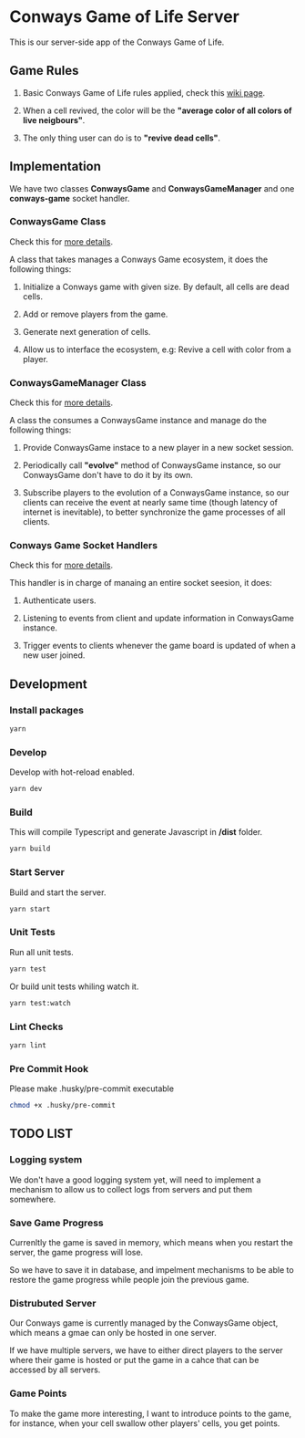 # Conways Game of Life Server

This is our server-side app of the Conways Game of Life.

## Game Rules

1. Basic Conways Game of Life rules applied, check this [wiki page](https://en.wikipedia.org/wiki/Conway%27s_Game_of_Life).

2. When a cell revived, the color will be the **"average color of all colors of live neigbours"**.

3. The only thing user can do is to **"revive dead cells"**.

## Implementation

We have two classes **ConwaysGame** and **ConwaysGameManager** and one **conways-game** socket handler.

### ConwaysGame Class

Check this for [more details](./src/libs/conways-game/README.md).

A class that takes manages a Conways Game ecosystem, it does the following things:

1. Initialize a Conways game with given size. By default, all cells are dead cells.

2. Add or remove players from the game.

3. Generate next generation of cells.

4. Allow us to interface the ecosystem, e.g: Revive a cell with color from a player.

### ConwaysGameManager Class

Check this for [more details](./src/libs/conways-game-manager/README.md).

A class the consumes a ConwaysGame instance and manage do the following things:

1. Provide ConwaysGame instace to a new player in a new socket session.

2. Periodically call **"evolve"** method of ConwaysGame instance, so our ConwaysGame don't have to do it by its own.

3. Subscribe players to the evolution of a ConwaysGame instance, so our clients can receive the event at nearly same time (though latency of internet is inevitable), to better synchronize the game processes of all clients.

### Conways Game Socket Handlers

Check this for [more details](./src/socket-handlers/conways-game/README.md).

This handler is in charge of manaing an entire socket seesion, it does:

1. Authenticate users.

2. Listening to events from client and update information in ConwaysGame instance.

3. Trigger events to clients whenever the game board is updated of when a new user joined.

## Development

### Install packages

```bash
yarn
```

### Develop

Develop with hot-reload enabled.

```bash
yarn dev
```

### Build

This will compile Typescript and generate Javascript in **/dist** folder.

```bash
yarn build
```

### Start Server

Build and start the server.

```bash
yarn start
```

### Unit Tests

Run all unit tests.

```bash
yarn test
```

Or build unit tests whiling watch it.

```bash
yarn test:watch
```

### Lint Checks

```bash
yarn lint
```

### Pre Commit Hook

Please make .husky/pre-commit executable

```bash
chmod +x .husky/pre-commit
```

## TODO LIST

### Logging system

We don't have a good logging system yet, will need to implement a mechanism to allow us to collect logs from servers and put them somewhere.

### Save Game Progress

Currenltly the game is saved in memory, which means when you restart the server, the game progress will lose.

So we have to save it in database, and impelment mechanisms to be able to restore the game progress while people join the previous game.

### Distrubuted Server

Our Conways game is currently managed by the ConwaysGame object, which means a gmae can only be hosted in one server.

If we have multiple servers, we have to either direct players to the server where their game is hosted or put the game in a cahce that can be accessed by all servers.

### Game Points

To make the game more interesting, I want to introduce points to the game, for instance, when your cell swallow other players' cells, you get points.
